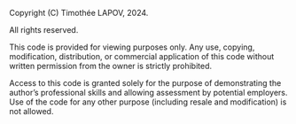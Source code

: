 Copyright (C) Timothée LAPOV, 2024.

All rights reserved.

This code is provided for viewing purposes only. Any use, copying, modification, distribution, or commercial application of this code without written permission from the owner is strictly prohibited.

Access to this code is granted solely for the purpose of demonstrating the author’s professional skills and allowing assessment by potential employers. Use of the code for any other purpose (including resale and modification) is not allowed.
